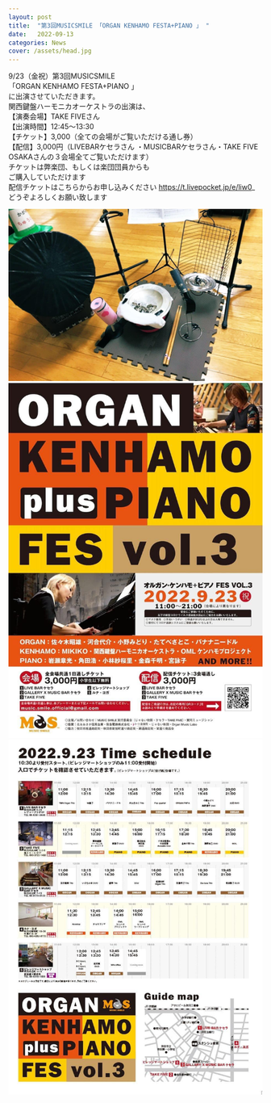 ```yaml
---
layout: post
title:  "第3回MUSICSMILE 「ORGAN KENHAMO FESTA+PIANO 」 "
date:   2022-09-13 
categories: News
cover: /assets/head.jpg
---
```


9/23（金祝）第3回MUSICSMILE    
「ORGAN KENHAMO FESTA+PIANO 」  
に出演させていただきます。  
関西鍵盤ハーモニカオーケストラの出演は、  
【演奏会場】TAKE FIVEさん  
【出演時間】12:45〜13:30  
【チケット】3,000（全ての会場がご覧いただける通し券）  
【配信】3,000円（LIVEBARケセラさん ・MUSICBARケセラさん・TAKE  FIVE OSAKAさんの３会場全てご覧いただけます）  
チケットは弊楽団、もしくは楽団団員からも  
ご購入していただけます  
配信チケットはこちらからお申し込みください
https://t.livepocket.jp/e/liw0_
どうぞよろしくお願い致します  
   
<img border="0" src="/assets/20220908-2.jpg">  
<img border="0" src="/assets/20220908-3.jpg">    
<img border="0" src="/assets/20220908-4.jpg"> 
